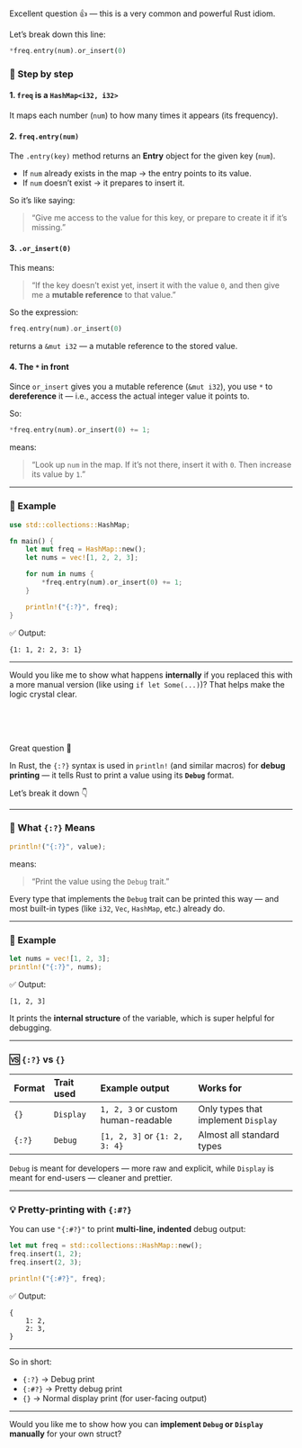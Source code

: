 Excellent question 👍 — this is a very common and powerful Rust idiom.

Let’s break down this line:

```rust
*freq.entry(num).or_insert(0)
```

### 🧩 Step by step

#### 1. `freq` is a `HashMap<i32, i32>`

It maps each number (`num`) to how many times it appears (its frequency).

#### 2. `freq.entry(num)`

The `.entry(key)` method returns an **Entry** object for the given key (`num`).

* If `num` already exists in the map → the entry points to its value.
* If `num` doesn’t exist → it prepares to insert it.

So it’s like saying:

> “Give me access to the value for this key, or prepare to create it if it’s missing.”

#### 3. `.or_insert(0)`

This means:

> “If the key doesn’t exist yet, insert it with the value `0`,
> and then give me a **mutable reference** to that value.”

So the expression:

```rust
freq.entry(num).or_insert(0)
```

returns a `&mut i32` — a mutable reference to the stored value.

#### 4. The `*` in front

Since `or_insert` gives you a mutable reference (`&mut i32`),
you use `*` to **dereference** it — i.e., access the actual integer value it points to.

So:

```rust
*freq.entry(num).or_insert(0) += 1;
```

means:

> “Look up `num` in the map.
> If it’s not there, insert it with `0`.
> Then increase its value by `1`.”

---

### 🧠 Example

```rust
use std::collections::HashMap;

fn main() {
    let mut freq = HashMap::new();
    let nums = vec![1, 2, 2, 3];

    for num in nums {
        *freq.entry(num).or_insert(0) += 1;
    }

    println!("{:?}", freq);
}
```

✅ Output:

```
{1: 1, 2: 2, 3: 1}
```

---

Would you like me to show what happens **internally** if you replaced this with a more manual version (like using `if let Some(...)`)? That helps make the logic crystal clear.

<br><br><br>

Great question 👏

In Rust, the `{:?}` syntax is used in `println!` (and similar macros) for **debug printing** — it tells Rust to print a value using its **`Debug`** format.

Let’s break it down 👇

---

### 🧩 What `{:?}` Means

```rust
println!("{:?}", value);
```

means:

> “Print the value using the `Debug` trait.”

Every type that implements the `Debug` trait can be printed this way —
and most built-in types (like `i32`, `Vec`, `HashMap`, etc.) already do.

---

### 🧠 Example

```rust
let nums = vec![1, 2, 3];
println!("{:?}", nums);
```

✅ Output:

```
[1, 2, 3]
```

It prints the **internal structure** of the variable, which is super helpful for debugging.

---

### 🆚 `{:?}` vs `{}`

| Format | Trait used | Example output                     | Works for                           |
| :----- | :--------- | :--------------------------------- | :---------------------------------- |
| `{}`   | `Display`  | `1, 2, 3` or custom human-readable | Only types that implement `Display` |
| `{:?}` | `Debug`    | `[1, 2, 3]` or `{1: 2, 3: 4}`      | Almost all standard types           |

`Debug` is meant for developers — more raw and explicit,
while `Display` is meant for end-users — cleaner and prettier.

---

### 💡 Pretty-printing with `{:#?}`

You can use `"{:#?}"` to print **multi-line, indented** debug output:

```rust
let mut freq = std::collections::HashMap::new();
freq.insert(1, 2);
freq.insert(2, 3);

println!("{:#?}", freq);
```

✅ Output:

```
{
    1: 2,
    2: 3,
}
```

---

So in short:

* `{:?}` → Debug print
* `{:#?}` → Pretty debug print
* `{}` → Normal display print (for user-facing output)

---

Would you like me to show how you can **implement `Debug` or `Display` manually** for your own struct?
